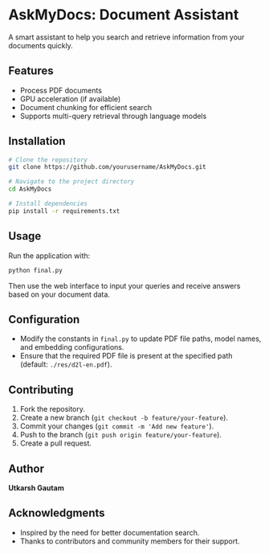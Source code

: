 # AskMyDocs: Document Assistant

A smart assistant to help you search and retrieve information from your documents quickly.

## Features

- Process PDF documents
- GPU acceleration (if available)
- Document chunking for efficient search
- Supports multi-query retrieval through language models

## Installation

```bash
# Clone the repository
git clone https://github.com/yourusername/AskMyDocs.git

# Navigate to the project directory
cd AskMyDocs

# Install dependencies
pip install -r requirements.txt
```

## Usage

Run the application with:
```bash
python final.py
```
Then use the web interface to input your queries and receive answers based on your document data.

## Configuration

- Modify the constants in `final.py` to update PDF file paths, model names, and embedding configurations.
- Ensure that the required PDF file is present at the specified path (default: `./res/d2l-en.pdf`).

## Contributing

1. Fork the repository.
2. Create a new branch (`git checkout -b feature/your-feature`).
3. Commit your changes (`git commit -m 'Add new feature'`).
4. Push to the branch (`git push origin feature/your-feature`).
5. Create a pull request.

## Author

**Utkarsh Gautam**

<!-- - GitHub: [@yourgithubhandle](https://github.com/yourgithubhandle)
- LinkedIn: [Utkarsh Gautam](https://linkedin.com/in/yourprofile) -->


## Acknowledgments

- Inspired by the need for better documentation search.
- Thanks to contributors and community members for their support.
